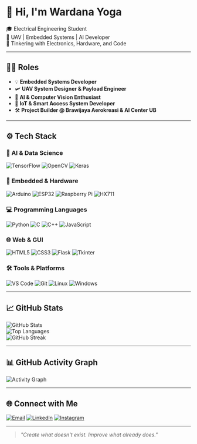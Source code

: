 # 👋 Hi, I'm Wardana Yoga

🎓 Electrical Engineering Student  
🚀 UAV | Embedded Systems | AI Developer  
🔧 Tinkering with Electronics, Hardware, and Code  

---

## 👨‍💻 Roles

- 💡 **Embedded Systems Developer**  
- 🛩️ **UAV System Designer & Payload Engineer**  
- 🧠 **AI & Computer Vision Enthusiast**  
- 🔐 **IoT & Smart Access System Developer**  
- 🛠️ **Project Builder @ Brawijaya Aerokreasi & AI Center UB**

---

## ⚙️ Tech Stack

### 🧠 AI & Data Science  
![TensorFlow](https://img.shields.io/badge/TensorFlow-FF6F00?style=flat-square&logo=tensorflow&logoColor=white)
![OpenCV](https://img.shields.io/badge/OpenCV-5C3EE8?style=flat-square&logo=opencv&logoColor=white)
![Keras](https://img.shields.io/badge/Keras-D00000?style=flat-square&logo=keras&logoColor=white)

### 🔌 Embedded & Hardware  
![Arduino](https://img.shields.io/badge/Arduino-00979D?style=flat-square&logo=arduino&logoColor=white)
![ESP32](https://img.shields.io/badge/ESP32-323232?style=flat-square&logo=espressif&logoColor=white)
![Raspberry Pi](https://img.shields.io/badge/Raspberry%20Pi-C51A4A?style=flat-square&logo=raspberrypi&logoColor=white)
![HX711](https://img.shields.io/badge/HX711-Green?style=flat-square)

### 💻 Programming Languages  
![Python](https://img.shields.io/badge/Python-3670A0?style=flat-square&logo=python&logoColor=white)
![C](https://img.shields.io/badge/C-00599C?style=flat-square&logo=c&logoColor=white)
![C++](https://img.shields.io/badge/C++-004482?style=flat-square&logo=cplusplus&logoColor=white)
![JavaScript](https://img.shields.io/badge/JavaScript-F7DF1E?style=flat-square&logo=javascript&logoColor=black)

### 🌐 Web & GUI  
![HTML5](https://img.shields.io/badge/HTML5-E34F26?style=flat-square&logo=html5&logoColor=white)
![CSS3](https://img.shields.io/badge/CSS3-1572B6?style=flat-square&logo=css3&logoColor=white)
![Flask](https://img.shields.io/badge/Flask-000000?style=flat-square&logo=flask&logoColor=white)
![Tkinter](https://img.shields.io/badge/Tkinter-003B57?style=flat-square)

### 🛠️ Tools & Platforms  
![VS Code](https://img.shields.io/badge/VS%20Code-007ACC?style=flat-square&logo=visualstudiocode&logoColor=white)
![Git](https://img.shields.io/badge/Git-F05032?style=flat-square&logo=git&logoColor=white)
![Linux](https://img.shields.io/badge/Linux-FCC624?style=flat-square&logo=linux&logoColor=black)
![Windows](https://img.shields.io/badge/Windows-0078D6?style=flat-square&logo=windows&logoColor=white)

---

## 📈 GitHub Stats

![GitHub Stats](https://github-readme-stats.vercel.app/api?username=WardanaYoga&show_icons=true&theme=tokyonight&hide_border=true)  
![Top Languages](https://github-readme-stats.vercel.app/api/top-langs/?username=WardanaYoga&layout=compact&theme=tokyonight&hide_border=true)  
![GitHub Streak](https://streak-stats.demolab.com?user=WardanaYoga&theme=tokyonight&hide_border=true)

---

## 📊 GitHub Activity Graph

![Activity Graph](https://github-readme-activity-graph.vercel.app/graph?username=WardanaYoga&bg_color=0d1117&color=00ffe4&line=00e7ff&point=00ffe0&area=true&hide_border=true)

---

## 🌐 Connect with Me

[![Email](https://img.shields.io/badge/Gmail-D14836?style=flat-square&logo=gmail&logoColor=white)](mailto:siudin22@gmail.com)
[![LinkedIn](https://img.shields.io/badge/LinkedIn-0A66C2?style=flat-square&logo=linkedin&logoColor=white)](https://linkedin.com/in/shalahuddin-yoga-wardana-abdullah)
[![Instagram](https://img.shields.io/badge/@wardanafrdm_-E4405F?style=flat-square&logo=instagram&logoColor=white)](https://instagram.com/wardanafrdm_)

---

> *"Create what doesn't exist. Improve what already does."*
